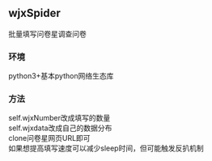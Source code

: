 ## wjxSpider
批量填写问卷星调查问卷

### 环境
python3+基本python网络生态库
### 方法
self.wjxNumber改成填写的数量  
self.wjxdata改成自己的数据分布  
clone问卷星网页URL即可  
如果想提高填写速度可以减少sleep时间，但可能触发反扒机制  
